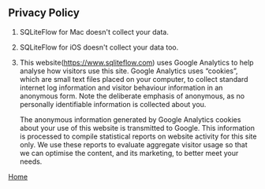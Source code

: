 ## Privacy Policy

1. SQLiteFlow for Mac doesn't collect your data.

2. SQLiteFlow for iOS doesn't collect your data too.

3. This website(https://www.sqliteflow.com) uses Google Analytics to help analyse how visitors use this site. Google Analytics uses “cookies”, which are small text files placed on your computer, to collect standard internet log information and visitor behaviour information in an anonymous form. Note the deliberate emphasis of anonymous, as no personally identifiable information is collected about you.

   The anonymous information generated by Google Analytics cookies about your use of this website is transmitted to Google. This information is processed to compile statistical reports on website activity for this site only. We use these reports to evaluate aggregate visitor usage so that we can optimise the content, and its marketing, to better meet your needs.

[Home](/)
